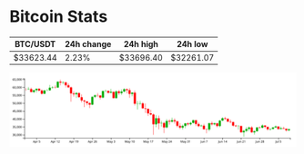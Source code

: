 # Bitcoin Stats

BTC/USDT|24h change|24h high|24h low|
|---|---|---|---|
|$33623.44|2.23%|$33696.40|$32261.07|

<img src="./chart.svg">
